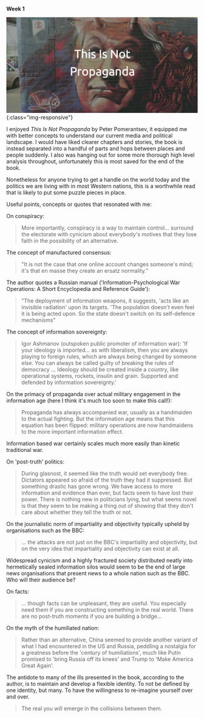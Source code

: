 **Week 1**

![this-is-not-propaganda](/assets/this_is_not_propaganda.png){:class="img-responsive"}

I enjoyed _This Is Not Propaganda_ by Peter Pomerantsev, it equipped me with better concepts to understand our current media and political landscape. I would have liked clearer chapters and stories, the book is instead separated into a handful of parts and hops between places and people suddenly. I also was hanging out for some more thorough high level analysis throughout, unfortunately this is most saved for the end of the book.

Nonetheless for anyone trying to get a handle on the world today and the politics we are living with in most Western nations, this is a worthwhile read that is likely to put some puzzle pieces in place.

Useful points, concepts or quotes that resonated with me:

On conspiracy:

> More importantly, conspiracy is a way to maintain control... surround the electorate with cynicism about everybody's motives that they lose faith in the possibility of an alternative.

The concept of manufactured consensus:

> "It is not the case that one online account changes someone's mind; it's that en masse they create an ersatz normality."

The author quotes a Russian manual ('Information-Psychological War Operations: A Short Encyclopedia and Reference Guide'):

> "The deployment of information weapons, it suggests, 'acts like an invisible radiation' upon its targets. 'The population doesn't even feel it is being acted upon. So the state doesn't switch on its self-defence mechanisms"

The concept of information sovereignty:

> Igor Ashmanov (outspoken public promoter of information war): 'If your ideology is imported... as with liberalism, then you are always playing to foreign rules, which are always being changed by someone else. You can always be called guilty of breaking the rules of democracy ... Ideology should be created inside a country, like operational systems, rockets, insulin and grain. Supported and defended by information sovereignty.'

On the primacy of propaganda over actual military engagement in the information age (here I think it's much too soon to make this call!):

> Propaganda has always accompanied war, usually as a handmaiden to the actual fighting. But the information age means that this equation has been flipped: military operations are now handmaidens to the more important information effect.

Information based war certainly scales much more easily than kinetic traditional war.

On 'post-truth' politics:

> During glasnost, it seemed like the truth would set everybody free. Dictators appeared so afraid of the truth they had it suppressed. But something drastic has gone wrong. We have access to more information and evidence than ever, but facts seem to have lost their power. There is nothing new in politicians lying, but what seems novel is that they seem to be making a thing out of showing that they don't care about whether they tell the truth or not.

On the journalistic norm of impartiality and objectivity typically upheld by organisations such as the BBC:

> ... the attacks are not just on the BBC's impartiality and objectivity, but on the very idea that impartiality and objectivity can exist at all.

Widespread cynicism and a highly fractured society distributed neatly into hermetically sealed information silos would seem to be the end of large news organisations that present news to a whole nation such as the BBC. Who will their audience be?

On facts:

> ... though facts can be unpleasant, they are useful. You especially need them if you are constructing something in the real world. There are no post-truth moments if you are building a bridge...

On the myth of the humiliated nation:

> Rather than an alternative, China seemed to provide another variant of what I had encountered in the US and Russia, peddling a nostalgia for a greatness before the 'century of humiliations', much like Putin promised to 'bring Russia off its knees' and Trump to 'Make America Great Again'.

The antidote to many of the ills presented in the book, according to the author, is to maintain and develop a flexible identity. To not be defined by one identity, but many. To have the willingness to re-imagine yourself over and over.

> The real you will emerge in the collisions between them.

